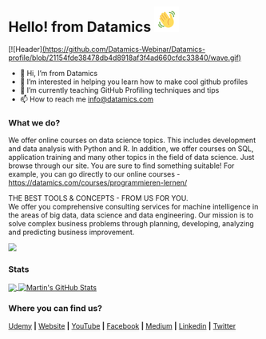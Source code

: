 # Hello! from Datamics <img src="https://github.com/Datamics-Webinar/Datamics-Webinar/blob/cc9b4180c37c88c59b8506db19be00ed7229b5bb/wave.gif" width="50px">

[![Header][(https://github.com/Datamics-Webinar/Datamics-profile/blob/21154fde38478db4d8918af3f4ad660cfdc33840/wave.gif)](https://datamics.com/)

<!--
**saumyagoyal95/saumyagoyal95** is a ✨ _special_ ✨ repository because its `README.md` (this file) appears on your GitHub profile.
-->

- 👋 Hi, I’m from Datamics
- 👀 I’m interested in helping you learn how to make cool github profiles
- 🌱 I’m currently teaching GitHub Profiling techniques and tips
- 📫 How to reach me info@datamics.com

### What we do?

We offer online courses on data science topics. This includes development and data analysis with Python and R. In addition, we offer courses on SQL, application training and many other topics in the field of data science. Just browse through our site. You are sure to find something suitable! For example, you can go directly to our online courses - https://datamics.com/courses/programmieren-lernen/

THE BEST TOOLS & CONCEPTS - FROM US FOR YOU.<br>
We offer you comprehensive consulting services for machine intelligence in the areas of big data, data science and data engineering. Our mission is to solve complex business problems through planning, developing, analyzing and predicting business improvement.

![](https://img.shields.io/badge/Famous_For_Course-Python_For_Data_Science-informational??style=for-the-badge&color=red)

### Stats

<a href="https://github.com/Datamics-Webinar">
  <img align="center" src="https://github-readme-stats.vercel.app/api/top-langs/?username=Datamics-Webinar&hide=java,html,tex&title_color=ffffff&text_color=c9cacc&icon_color=2bbc8a&bg_color=1d1f21&langs_count=3" />
</a>
<a href="https://github.com/Datamics-Webinar">
  <img align="center" src="https://github-readme-stats.vercel.app/api?username=Datamics-Webinar&show_icons=true&line_height=27&count_private=true&title_color=ffffff&text_color=c9cacc&icon_color=2bbc8a&bg_color=1d1f21" alt="Martin's GitHub Stats" />
</a>


</a>    


### Where you can find us?

 [Udemy][udemy] **|**
 [Website][website] **|**
 [YouTube][youtube] **|**
 [Facebook][facebook] **|**
 [Medium][medium] **|** 
 [Linkedin][linkedin] **|**
 [Twitter][twitter]
 

[udemy]: https://www.udemy.com/user/datamics/
[website]: https://datamics.com/
[youtube]: https://www.youtube.com/channel/UCTGCjaUdyAe1AetTpDFXj8g
[facebook]: https://www.facebook.com/datamics.datascience
[medium]: https://medium.com/datamics/about
[linkedin]: https://www.linkedin.com/company/datamics/?originalSubdomain=de
[twitter]: https://twitter.com/_datamics


<!---
Datamics-Webinar/Datamics-Webinar is a ✨ special ✨ repository because its `README.md` (this file) appears on your GitHub profile.
You can click the Preview link to take a look at your changes.
--->

